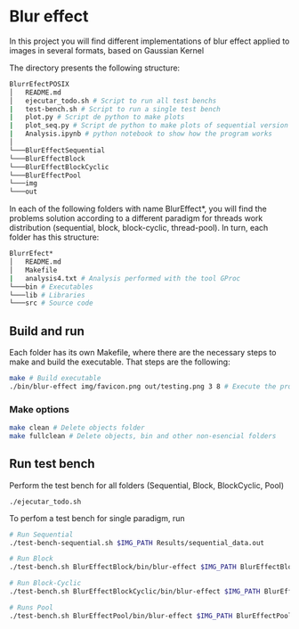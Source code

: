 # Blur effect

In this project you will find different implementations of blur effect applied to images in several formats, based on Gaussian Kernel

The directory presents the following structure:

```bash
BlurrEfectPOSIX
│   README.md
│   ejecutar_todo.sh # Script to run all test benchs
|   test-bench.sh # Script to run a single test bench
|   plot.py # Script de python to make plots
|   plot_seq.py # Script de python to make plots of sequential version
|   Analysis.ipynb # python notebook to show how the program works
│
└───BlurEffectSequential
└───BlurEffectBlock
└───BlurEffectBlockCyclic
└───BlurEffectPool
└───img
└───out
```

In each of the following folders with name BlurEffect\*, you will find the problems solution according to a different paradigm for threads work distribution (sequential, block, block-cyclic, thread-pool). In turn, each folder has this structure:

```bash
BlurrEfect*
│   README.md
│   Makefile
|   analysis4.txt # Analysis performed with the tool GProc
└───bin # Executables
└───lib # Libraries
└───src # Source code
```

## Build and run

Each folder has its own Makefile, where there are the necessary steps to make and build the executable. That steps are the following:

```bash
make # Build executable
./bin/blur-effect img/favicon.png out/testing.png 3 8 # Execute the program
```

### Make options

```bash
make clean # Delete objects folder
make fullclean # Delete objects, bin and other non-esencial folders
```

## Run test bench

Perform the test bench for all folders (Sequential, Block, BlockCyclic, Pool)

```
./ejecutar_todo.sh
```

To perfom a test bench for single paradigm, run

```bash
# Run Sequential
./test-bench-sequential.sh $IMG_PATH Results/sequential_data.out

# Run Block
./test-bench.sh BlurEffectBlock/bin/blur-effect $IMG_PATH BlurEffectBlock/out Results/block.out

# Run Block-Cyclic
./test-bench.sh BlurEffectBlockCyclic/bin/blur-effect $IMG_PATH BlurEffectBlockCyclic/out Results/cyclic_data.out

# Runs Pool
./test-bench.sh BlurEffectPool/bin/blur-effect $IMG_PATH BlurEffectPool/out Results/pool_data.out
```
